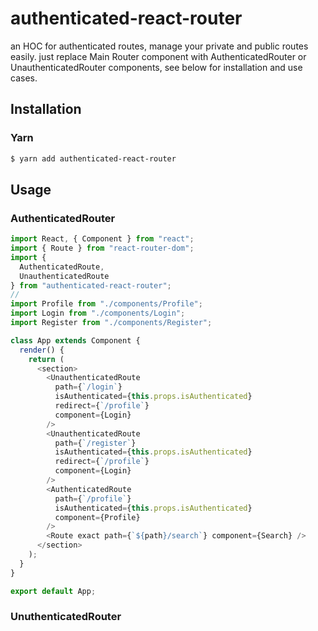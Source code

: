 # authenticated-react-router

an HOC for authenticated routes, manage your private and public routes easily.
just replace Main Router component with AuthenticatedRouter or UnauthenticatedRouter components, see below for installation and use cases.


## Installation

### Yarn
```sh
$ yarn add authenticated-react-router
```

## Usage

### AuthenticatedRouter
```javascript
import React, { Component } from "react";
import { Route } from "react-router-dom";
import {
  AuthenticatedRoute,
  UnauthenticatedRoute
} from "authenticated-react-router";
//
import Profile from "./components/Profile";
import Login from "./components/Login";
import Register from "./components/Register";

class App extends Component {
  render() {
    return (
      <section>
        <UnauthenticatedRoute
          path={`/login`}
          isAuthenticated={this.props.isAuthenticated}
          redirect={`/profile`}
          component={Login}
        />
        <UnauthenticatedRoute
          path={`/register`}
          isAuthenticated={this.props.isAuthenticated}
          redirect={`/profile`}
          component={Login}
        />
        <AuthenticatedRoute
          path={`/profile`}
          isAuthenticated={this.props.isAuthenticated}
          component={Profile}
        />
        <Route exact path={`${path}/search`} component={Search} />
      </section>
    );
  }
}

export default App;


```

### UnuthenticatedRouter





